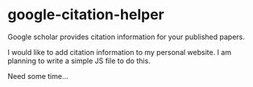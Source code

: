 # google-citation-helper

Google scholar provides citation information for your published papers. 

I would like to add citation information to my personal website. I am planning to write a simple JS file to do this. 

Need some time...
